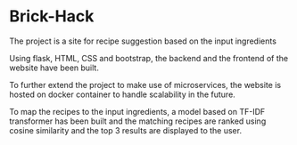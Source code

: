 # Brick-Hack
The project is a site for recipe suggestion based on the input ingredients

Using flask, HTML, CSS and bootstrap, the backend and the frontend of the website have been built.

To further extend the project to make use of microservices, the website is hosted
on docker container to handle scalability in the future.

To map the recipes to the input ingredients, a model based on TF-IDF transformer has been built and the matching recipes are ranked using cosine similarity and the top 3 results are displayed to the user.
